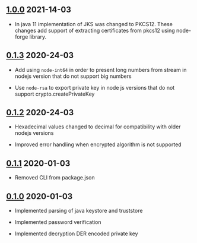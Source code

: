 ## [1.0.0](https://github.com/lenchv/jks-js/releases/tag/v1.0.0) 2021-14-03

- In java 11 implementation of JKS was changed to PKCS12. These changes add support of extracting certificates from pkcs12 using node-forge library.

## [0.1.3](https://github.com/lenchv/jks-js/releases/tag/v0.1.3) 2020-24-03

- Add using `node-int64` in order to present long numbers from stream in nodejs version that do not support big numbers

- Use `node-rsa` to export private key in node js versions that do not support crypto.createPrivateKey

## [0.1.2](https://github.com/lenchv/jks-js/releases/tag/v0.1.2) 2020-24-03

- Hexadecimal values changed to decimal for compatibility with older nodejs versions

- Improved error handling when encrypted algorithm is not supported

## [0.1.1](https://github.com/lenchv/jks-js/releases/tag/v0.1.1) 2020-01-03

- Removed CLI from package.json

## [0.1.0](https://github.com/lenchv/jks-js/releases/tag/v0.1.0) 2020-01-03

- Implemented parsing of java keystore and truststore

- Implemented password verification

- Implemented decryption DER encoded private key
